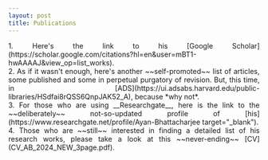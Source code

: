 ```yaml
---
layout: post
title: Publications
---
```


<div style="text-align: justify">
1. Here's the link to his [Google Scholar](https://scholar.google.com/citations?hl=en&user=mBT1-hwAAAAJ&view_op=list_works).
</div>
<div style="text-align: justify">
2. As if it wasn't enough, here's another ~~self-promoted~~ list of articles, some published and some in perpetual purgatory of revision. But, this time, in [ADS](https://ui.adsabs.harvard.edu/public-libraries/HSdfai8rQSS6QnpJAK52_A), because *why not*. 
</div>
<div style="text-align: justify">
3. For those who are using __Researchgate__, here is the link to the ~~deliberately~~ not-so-updated profile of [his](https://www.researchgate.net/profile/Ayan-Bhattacharjee target="_blank").
</div>

<div style="text-align: justify">
4. Those who are ~~still~~ interested in finding a detailed list of his research works, please take a look at this ~~never-ending~~ [CV](CV_AB_2024_NEW_3page.pdf).
</div>
